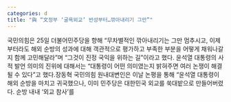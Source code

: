 ```yaml
---
categories: d
title: "與 “文정부 ‘굴욕외교’ 반성부터…깎아내리기 그만”"
---
```

국민의힘은 25일 더불어민주당을 향해 “무차별적인 깎아내리기는 그만 멈추시고, 이제부터라도 해외 순방의 성과에 대해 객관적으로 평가하고 부족한 부분을 어떻게 채워나갈지 함께 고민해달라”며 “그것이 진정 국익을 위하는 길”이라고 했다. 윤석열 대통령의 사적 발언 의미의 진위에 대해서는 “대통령이 어떤 의미였는지 밝혀주면 여러 논쟁이 해결될 수 있다”고 했다.장동혁 국민의힘 원내대변인은 이날 논평을 통해 “윤석열 대통령이 해외 순방을 마치고 귀국했으나, 이미 민주당은 대한민국 외교를 쑥대밭으로 만들어버렸다. 순방 내내 ‘외교 참사’를